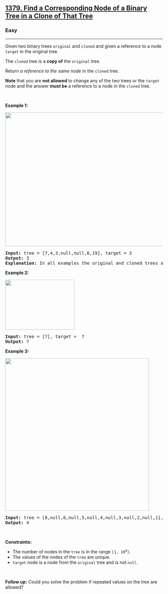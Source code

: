 <h2><a href="https://leetcode.com/problems/find-a-corresponding-node-of-a-binary-tree-in-a-clone-of-that-tree/">1379. Find a Corresponding Node of a Binary Tree in a Clone of That Tree</a></h2><h3>Easy</h3><hr><div style="user-select: auto;"><p style="user-select: auto;">Given two binary trees <code style="user-select: auto;">original</code> and <code style="user-select: auto;">cloned</code> and given a reference to a node <code style="user-select: auto;">target</code> in the original tree.</p>

<p style="user-select: auto;">The <code style="user-select: auto;">cloned</code> tree is a <strong style="user-select: auto;">copy of</strong> the <code style="user-select: auto;">original</code> tree.</p>

<p style="user-select: auto;">Return <em style="user-select: auto;">a reference to the same node</em> in the <code style="user-select: auto;">cloned</code> tree.</p>

<p style="user-select: auto;"><strong style="user-select: auto;">Note</strong> that you are <strong style="user-select: auto;">not allowed</strong> to change any of the two trees or the <code style="user-select: auto;">target</code> node and the answer <strong style="user-select: auto;">must be</strong> a reference to a node in the <code style="user-select: auto;">cloned</code> tree.</p>

<p style="user-select: auto;">&nbsp;</p>
<p style="user-select: auto;"><strong style="user-select: auto;">Example 1:</strong></p>
<img alt="" src="https://assets.leetcode.com/uploads/2020/02/21/e1.png" style="width: 544px; height: 426px; user-select: auto;">
<pre style="user-select: auto;"><strong style="user-select: auto;">Input:</strong> tree = [7,4,3,null,null,6,19], target = 3
<strong style="user-select: auto;">Output:</strong> 3
<strong style="user-select: auto;">Explanation:</strong> In all examples the original and cloned trees are shown. The target node is a green node from the original tree. The answer is the yellow node from the cloned tree.
</pre>

<p style="user-select: auto;"><strong style="user-select: auto;">Example 2:</strong></p>
<img alt="" src="https://assets.leetcode.com/uploads/2020/02/21/e2.png" style="width: 221px; height: 159px; user-select: auto;">
<pre style="user-select: auto;"><strong style="user-select: auto;">Input:</strong> tree = [7], target =  7
<strong style="user-select: auto;">Output:</strong> 7
</pre>

<p style="user-select: auto;"><strong style="user-select: auto;">Example 3:</strong></p>
<img alt="" src="https://assets.leetcode.com/uploads/2020/02/21/e3.png" style="width: 459px; height: 486px; user-select: auto;">
<pre style="user-select: auto;"><strong style="user-select: auto;">Input:</strong> tree = [8,null,6,null,5,null,4,null,3,null,2,null,1], target = 4
<strong style="user-select: auto;">Output:</strong> 4
</pre>

<p style="user-select: auto;">&nbsp;</p>
<p style="user-select: auto;"><strong style="user-select: auto;">Constraints:</strong></p>

<ul style="user-select: auto;">
	<li style="user-select: auto;">The number of nodes in the <code style="user-select: auto;">tree</code> is in the range <code style="user-select: auto;">[1, 10<sup style="user-select: auto;">4</sup>]</code>.</li>
	<li style="user-select: auto;">The values of the nodes of the <code style="user-select: auto;">tree</code> are unique.</li>
	<li style="user-select: auto;"><code style="user-select: auto;">target</code> node is a node from the <code style="user-select: auto;">original</code> tree and is not <code style="user-select: auto;">null</code>.</li>
</ul>

<p style="user-select: auto;">&nbsp;</p>
<p style="user-select: auto;"><strong style="user-select: auto;">Follow up:</strong> Could you solve the problem if repeated values on the tree are allowed?</p>
</div>
